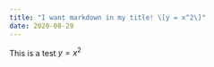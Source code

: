 ```yaml
---
title: "I want markdown in my title! \[y = x^2\]"
date: 2020-08-29
---
```

This is a test 
$y = x^2$
